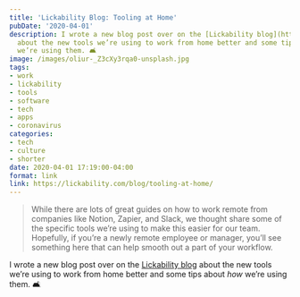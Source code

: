 ```yaml
---
title: 'Lickability Blog: Tooling at Home'
pubDate: '2020-04-01'
description: I wrote a new blog post over on the [Lickability blog](https://lickability.com/blog/)
  about the new tools we’re using to work from home better and some tips about _how_
  we’re using them. 🛋
image: /images/oliur-_Z3cXy3rqa0-unsplash.jpg
tags:
- work
- lickability
- tools
- software
- tech
- apps
- coronavirus
categories:
- tech
- culture
- shorter
date: 2020-04-01 17:19:00-04:00
format: link
link: https://lickability.com/blog/tooling-at-home/
---
```


> While there are lots of great guides on how to work remote from companies like Notion, Zapier, and Slack, we thought share some of the specific tools we’re using to make this easier for our team. Hopefully, if you’re a newly remote employee or manager, you’ll see something here that can help smooth out a part of your workflow.

I wrote a new blog post over on the [Lickability blog](https://lickability.com/blog/) about the new tools we’re using to work from home better and some tips about _how_ we’re using them. 🛋
